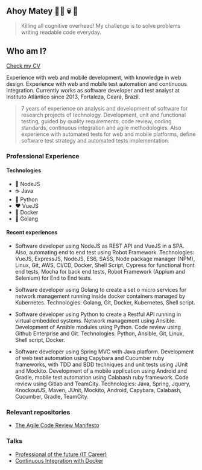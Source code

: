 ## Ahoy Matey 🏴‍☠️ :skull: 🦜

> Killing all cognitive overhead! My challenge is to solve problems writing readable code everyday.

## Who am I?
[Check my CV](https://raw.githubusercontent.com/rondymesquita/rondymesquita/master/cv/cv-alvaro-rondinelli-mesquita-da-silva.pdf)

Experience with web and mobile development, with knowledge in web design. Experience with web and mobile test automation and continuous integration. Currently works as software developer and test analyst at Instituto Atlântico since 2013, Fortaleza, Ceará, Brazil.

> 7 years of experience on analysis and development of software for research projects of technology. Development, unit and functional testing, guided by quality requirements, code review, coding standards, continuous integration and agile methodologies. Also experience with automated tests for web and mobile platforms, define software test strategy and automated tests implementation.

### Professional Experience
#### Technologies
- :green_heart: NodeJS
- :coffee: Java
- :snake: Python
- :hearts: VueJS
- :ship: Docker
- :runner: Golang

#### Recent experiences
- Software developer using NodeJS as REST API and VueJS in a SPA. Also, automating end to end test using Robot Framework. Technologies: VueJS, ExpressJS, NodeJS, ES6, SASS, Node package manager (NPM), Linux, Git, AWS, CI/CD, Docker, Shell Script, Cypress for functional front end tests, Mocha for back end tests, Robot Framework (Appium and Selenium) for End to End tests.

- Software developer using Golang to create a set o micro services for network management running inside docker containers managed by Kubernetes.
Technologies: Golang, Git, Docker, Kubernetes, Shell script.

- Software developer using Python to create a Restful API running in virtual embedded systems. Network management using Ansible. Development of Ansible modules using Python. Code review using Github Enterprise and Git. Technologies: Python, Ansible, Git, Linux, Shell script, Docker.

- Software developer using Spring MVC with Java platform. Development of web test automation using Capybara and Cucumber ruby frameworks, with TDD and BDD techniques and unit tests using JUnit and Mockito. Development of a mobile application using Android and Gradle, mobile test automation using Calabash ruby framework. Code review using Gitlab and TeamCity. Technologies: Java, Spring, Jquery, KnockoutJS, Maven,  JUnit, Mockito, Android, Capybara, Calabash, Cucumber, Gradle, TeamCity.

### Relevant repositories
* [The Agile Code Review Manifesto](https://github.com/rondymesquita/the-agile-code-review-manifesto)

### Talks
* [Professional of the future (IT Career)](https://raw.githubusercontent.com/rondymesquita/rondymesquita/master/talks/Professional_of_the_Future_Rondinelli_Mesquita.pdf)
* [Continuous Integration with Docker](https://raw.githubusercontent.com/rondymesquita/rondymesquita/master/talks/Continuous_Integration_with_Docker_Rondinelli_Mesquita.pdf)
